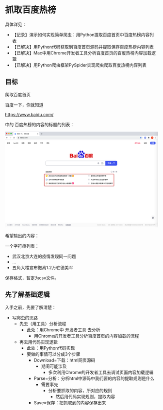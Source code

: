 # 抓取百度热榜

具体详见：

* 【记录】演示如何实现简单爬虫：用Python提取百度首页中百度热榜内容列表
* 【已解决】用Python代码获取到百度首页源码并提取保存百度热榜内容列表
* 【已解决】Mac中用Chrome开发者工具分析百度首页的百度热榜内容加载逻辑
* 【已解决】用Python爬虫框架PySpider实现爬虫爬取百度热榜内容列表

## 目标

爬取百度首页

百度一下，你就知道

https://www.baidu.com/

中的 百度热榜的内容的标题的列表：

![baidu_home_hot_list](../../assets/img/baidu_home_hot_list.png)

希望输出的内容：

一个字符串列表：

* 武汉北京大连的疫情发现同一问题
* ...
* 五角大楼宣布撤离1.2万驻德美军

保存格式，暂定为csv文件。

## 先了解基础逻辑

入手之前，先要了解清楚：

* 写爬虫的思路
    * 先去（用工具）分析流程
        * 此处：用Chrome中 开发者工具 去分析
            * 用Chrome的开发者工具分析百度首页的内容加载的流程
    * 再去用代码实现逻辑
        * 此处：用Python代码实现
        * 要做的事情可以分成3个步骤
            * Download=下载：html网页源码
                * 期间可能涉及
                    * 多次利用Chrome的开发者工具去调试页面内容加载逻辑
            * Parse=分析：分析html中源码中我们要的内容的提取规则是什么
                * 需要事先
                    * 分析要抓取的内容，所对应的规则
                        * 然后用代码实现规则，提取内容
            * Save=保存：把抓取到的内容保存出来
